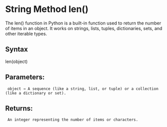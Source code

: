 # String Method len()

The len() function in Python is a built-in function used to return the number of items in an object. It works on strings, lists, tuples, dictionaries, sets, and other iterable types.

## Syntax

len(object)


## Parameters:
     object → A sequence (like a string, list, or tuple) or a collection (like a dictionary or set).


## Returns:
     An integer representing the number of items or characters.
